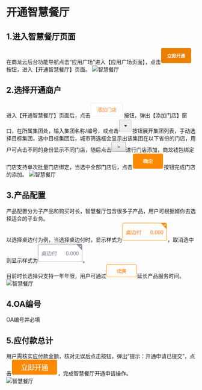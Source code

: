 # 开通智慧餐厅
## 1.进入智慧餐厅页面
在商龙云后台功能导航点击“应用广场”进入【应用广场页面】，点击![智慧餐厅](picture\\智慧餐厅\\9.png)按钮，进入【开通智慧餐厅】页面。
![智慧餐厅](picture\\智慧餐厅\\8.png=-500)
## 2.选择开通商户
进入【开通智慧餐厅】页面后，点击![智慧餐厅](picture\\智慧餐厅\\10.png)按钮，弹出【添加门店】窗口，在所属集团处，输入集团名称/编号，或点击![智慧餐厅](picture\\智慧餐厅\\11.png)按钮展开集团列表，手动选择目标集团，选中目标集团后，城市筛选框会显示出该集团在以下省份的门店，用户可点击不同的身份显示不同门店，随后点击![智慧餐厅](picture\\智慧餐厅\\12.png)进行门店添加，商龙钱包绑定门店支持单次批量门店绑定，当选中全部门店后，点击![智慧餐厅](picture\\智慧餐厅\\13.png)按钮完成门店的添加。
![智慧餐厅](picture\\智慧餐厅\\14.png=-500)  
## 3.产品配置
产品配置分为子产品和购买时长，智慧餐厅包含很多子产品，用户可根据婿你去选择适合的子业务。  
以选择桌边付为例，当选择桌边付时，显示样式为![智慧餐厅](picture\\智慧餐厅\\15.png)，取消选中则显示样式为![智慧餐厅](picture\\智慧餐厅\\16.png)。  
目前时长选择只支持一年年限，用户可通过![智慧餐厅](picture\\智慧餐厅\\17.png)延长产品服务时间。  
![智慧餐厅](picture\\智慧餐厅\\18.png=-500) 
## 4.OA编号
OA编号并必填
## 5.应付款总计
用户需核实应付款金额，核对无误后点击按钮，弹出“提示：开通申请已提交”，点击![智慧餐厅](picture\\智慧餐厅\\19.png)，完成智慧餐厅开通申请操作。  
![智慧餐厅](picture\\智慧餐厅\\20.png=-500) 